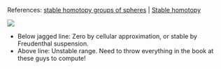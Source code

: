 
References: [stable homotopy groups of spheres](stable%20homotopy%20groups%20of%20spheres.md) | [Stable homotopy](Stable%20homotopy.md)



![](../figures/figures%201/2019-11-06-11:51.png)

- Below jagged line: Zero by cellular approximation, or stable by Freudenthal suspension.
- Above line: Unstable range. Need to throw everything in the book at these guys to compute!